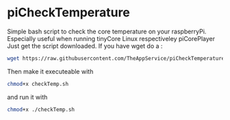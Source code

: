 # piCheckTemperature
Simple bash script to check the core temperature on your raspberryPi. Especially useful when running tinyCore Linux respectiveley piCorePlayer
Just get the script downloaded. If you have wget do a :
```bash
wget https://raw.githubusercontent.com/TheAppService/piCheckTemperature/master/checkTemp.sh
```
Then make it executeable with
```bash
chmod+x checkTemp.sh
```
and run it with 
```bash
chmod+x ./checkTemp.sh
```
